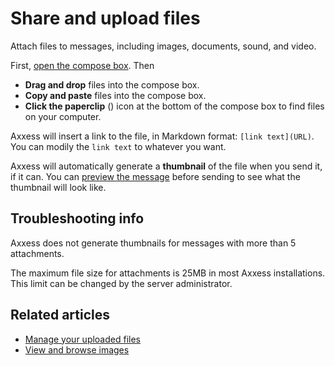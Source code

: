 # Share and upload files

Attach files to messages, including images, documents, sound, and video.

First, [open the compose box](/help/open-the-compose-box). Then

* **Drag and drop** files into the compose box.
* **Copy and paste** files into the compose box.
* **Click the paperclip** (<i class="fa fa-paperclip"></i>) icon at
  the bottom of the compose box to find files on your computer.

Axxess will insert a link to the file, in Markdown format:
`[link text](URL)`. You can modily the `link text` to whatever you want.

Axxess will automatically generate a **thumbnail** of the file when you send
it, if it can. You can
[preview the message](/help/preview-your-message-before-sending) before
sending to see what the thumbnail will look like.

## Troubleshooting info

Axxess does not generate thumbnails for messages with more than 5
attachments.

The maximum file size for attachments is 25MB in most Axxess installations.
This limit can be changed by the server administrator.

## Related articles

* [Manage your uploaded files](/help/manage-your-uploaded-files)
* [View and browse images](/help/view-and-browse-images)

